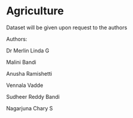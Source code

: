 # Agriculture

Dataset will be given upon request to the authors

Authors:

Dr Merlin Linda G

Malini Bandi

Anusha Ramishetti

Vennala Vadde

Sudheer Reddy Bandi

Nagarjuna Chary S
